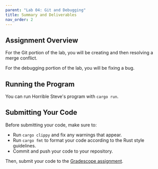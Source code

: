 ```yaml
---
parent: "Lab 04: Git and Debugging"
title: Summary and Deliverables
nav_order: 2
---
```



## Assignment Overview

For the Git portion of the lab, you will be creating and then resolving a merge conflict.

For the debugging portion of the lab, you will be fixing a bug.


## Running the Program

You can run Horrible Steve's program with `cargo run`.

## Submitting Your Code

Before submitting your code, make sure to:
 - Run `cargo clippy` and fix any warnings that appear.
 - Run `cargo fmt` to format your code according to the Rust style guidelines.
 - Commit and push your code to your repository.

Then, submit your code to the [Gradescope assignment](https://cheese.com/).
